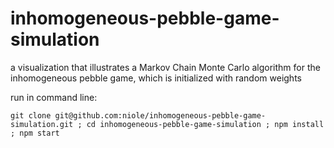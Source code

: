 # inhomogeneous-pebble-game-simulation
a visualization that illustrates a Markov Chain Monte Carlo algorithm for the inhomogeneous pebble game, which is initialized with random weights

run in command line:

```
git clone git@github.com:niole/inhomogeneous-pebble-game-simulation.git ; cd inhomogeneous-pebble-game-simulation ; npm install ; npm start
```
